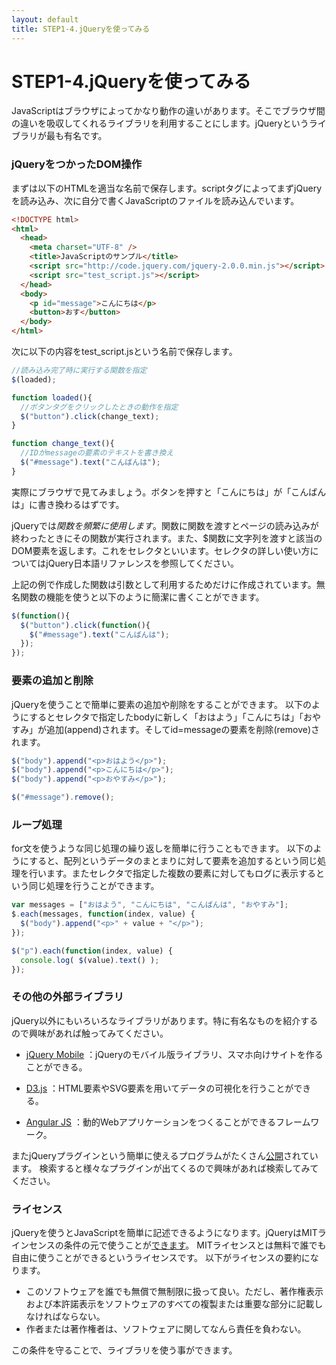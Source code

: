 ```yaml
---
layout: default
title: STEP1-4.jQueryを使ってみる
---
```

# STEP1-4.jQueryを使ってみる

JavaScriptはブラウザによってかなり動作の違いがあります。そこでブラウザ間の違いを吸収してくれるライブラリを利用することにします。jQueryというライブラリが最も有名です。

### jQueryをつかったDOM操作

まずは以下のHTMLを適当な名前で保存します。scriptタグによってまずjQueryを読み込み、次に自分で書くJavaScriptのファイルを読み込んでいます。

```html
<!DOCTYPE html>
<html>
  <head>
    <meta charset="UTF-8" />
    <title>JavaScriptのサンプル</title>
    <script src="http://code.jquery.com/jquery-2.0.0.min.js"></script>
    <script src="test_script.js"></script>
  </head>
  <body>
    <p id="message">こんにちは</p>
    <button>おす</button>
  </body>
</html>
```
次に以下の内容をtest_script.jsという名前で保存します。
```js
//読み込み完了時に実行する関数を指定
$(loaded);

function loaded(){
  //ボタンタグをクリックしたときの動作を指定
  $("button").click(change_text);
}

function change_text(){
  //IDがmessageの要素のテキストを書き換え
  $("#message").text("こんばんは");
}
```
実際にブラウザで見てみましょう。ボタンを押すと「こんにちは」が「こんばんは」に書き換わるはずです。

jQueryでは$関数を頻繁に使用します。$関数に関数を渡すとページの読み込みが終わったときにその関数が実行されます。また、$関数に文字列を渡すと該当のDOM要素を返します。これをセレクタといいます。セレクタの詳しい使い方についてはjQuery日本語リファレンスを参照してください。

上記の例で作成した関数は引数として利用するためだけに作成されています。無名関数の機能を使うと以下のように簡潔に書くことができます。
```js
$(function(){
  $("button").click(function(){
    $("#message").text("こんばんは");
  });
});
```

### 要素の追加と削除
jQueryを使うことで簡単に要素の追加や削除をすることができます。 以下のようにするとセレクタで指定したbodyに新しく「おはよう」「こんにちは」「おやすみ」が追加(append)されます。そしてid=messageの要素を削除(remove)されます。
```js
$("body").append("<p>おはよう</p>");
$("body").append("<p>こんにちは</p>");
$("body").append("<p>おやすみ</p>");

$("#message").remove();
```

### ループ処理
for文を使うような同じ処理の繰り返しを簡単に行うこともできます。 以下のようにすると、配列というデータのまとまりに対して要素を追加するという同じ処理を行います。またセレクタで指定した複数の要素に対してもログに表示するという同じ処理を行うことができます。
```js
var messages = ["おはよう", "こんにちは", "こんばんは", "おやすみ"];
$.each(messages, function(index, value) {
  $("body").append("<p>" + value + "</p>");
});

$("p").each(function(index, value) {
  console.log( $(value).text() );
});
```

### その他の外部ライブラリ
jQuery以外にもいろいろなライブラリがあります。特に有名なものを紹介するので興味があれば触ってみてください。

- [jQuery Mobile](http://dev.screw-axis.com/doc/jquery_mobile/)
：jQueryのモバイル版ライブラリ、スマホ向けサイトを作ることができる。

- [D3.js](http://d3js.org/)
：HTML要素やSVG要素を用いてデータの可視化を行うことができる。

- [Angular JS](http://js.studio-kingdom.com/angularjs)
：動的Webアプリケーションをつくることができるフレームワーク。

またjQueryプラグインという簡単に使えるプログラムがたくさん[公開](http://plugins.jquery.com/)されています。 検索すると様々なプラグインが出てくるので興味があれば検索してみてください。

### ライセンス
jQueryを使うとJavaScriptを簡単に記述できるようになります。jQueryはMITラインセンスの条件の元で使うことが[できます](https://jquery.org/license/)。 MITライセンスとは無料で誰でも自由に使うことができるというライセンスです。 以下がライセンスの要約になります。

  - このソフトウェアを誰でも無償で無制限に扱って良い。ただし、著作権表示および本許諾表示をソフトウェアのすべての複製または重要な部分に記載しなければならない。
  - 作者または著作権者は、ソフトウェアに関してなんら責任を負わない。

この条件を守ることで、ライブラリを使う事ができます。
